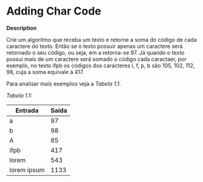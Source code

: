 # Adding Char Code

**Description**

Crie um algoritmo que receba um texto e retorne a soma do código de cada caractere do texto. Então se o texto possuir apenas um caractere será retornado o seu código, ou seja, em a retorna-se 97. Já quando o texto possui mais de um caractere será somado o código cada caractaer, por exemplo, no texto ifpb os códigos dos caracteres i, f, p, b são 105, 102, 112, 98, cuja a soma equivale à 417.


Para analisar mais exemplos veja a _Tabela 1.1_.

_Tabela 1.1:_

| Entrada           | Saída                   |
| ----------------  | ----------------------- |
| a                 | 97   |
| b                 | 98   |
| A                 | 65  |
| ifpb              | 417  |
| lorem             | 543  |
| lorem ipsum	      | 1133  |
